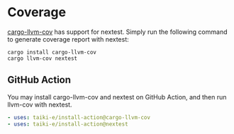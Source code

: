 # Coverage

[cargo-llvm-cov](https://github.com/taiki-e/cargo-llvm-cov) has support for nextest.
Simply run the following command to generate coverage report with nextest:

```
cargo install cargo-llvm-cov
cargo llvm-cov nextest
```

## GitHub Action

You may install cargo-llvm-cov and nextest on GitHub Action, and then run llvm-cov with nextest.

```yaml
- uses: taiki-e/install-action@cargo-llvm-cov
- uses: taiki-e/install-action@nextest
```
